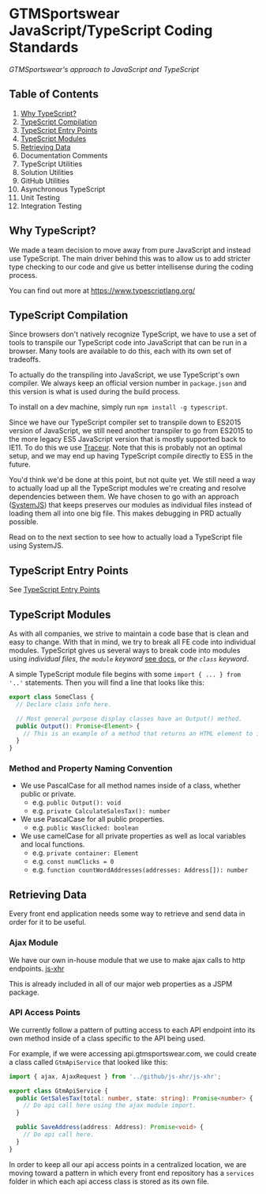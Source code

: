 # GTMSportswear JavaScript/TypeScript Coding Standards

*GTMSportswear's approach to JavaScript and TypeScript*

## Table of Contents

1. [Why TypeScript?](#why-typescript)
1. [TypeScript Compilation](#typescript-compilation)
1. [TypeScript Entry Points](https://github.com/GTMSportswear/docs/blob/master/codingstandards/JS/typescriptentrypoints.md)
1. [TypeScript Modules](#typescript-modules)
1. [Retrieving Data](#retrieving-data)
1. Documentation Comments
1. TypeScript Utilities
  1. Solution Utilities
  1. GitHub Utilities
1. Asynchronous TypeScript
1. Unit Testing
1. Integration Testing

## Why TypeScript?
We made a team decision to move away from pure JavaScript and instead use TypeScript. The main driver behind this was to allow us to add stricter type checking to our code and give us better intellisense during the coding process.

You can find out more at https://www.typescriptlang.org/

## TypeScript Compilation
Since browsers don't natively recognize TypeScript, we have to use a set of tools to transpile our TypeScript code into JavaScript that can be run in a browser. Many tools are available to do this, each with its own set of tradeoffs.

To actually do the transpiling into JavaScript, we use TypeScript's own compiler. We always keep an official version number in `package.json` and this version is what is used during the build process.

To install on a dev machine, simply run `npm install -g typescript`.

Since we have our TypeScript compiler set to transpile down to ES2015 version of JavaScript, we still need another transpiler to go from ES2015 to the more legacy ES5 JavaScript version that is mostly supported back to IE11. To do this we use [Traceur](https://github.com/google/traceur-compiler). Note that this is probably not an optimal setup, and we may end up having TypeScript compile directly to ES5 in the future.

You'd think we'd be done at this point, but not quite yet. We still need a way to actually load up all the TypeScript modules we're creating and resolve dependencies between them. We have chosen to go with an approach ([SystemJS](https://github.com/systemjs/systemjs)) that keeps preserves our modules as individual files instead of loading them all into one big file. This makes debugging in PRD actually possible.

Read on to the next section to see how to actually load a TypeScript file using SystemJS.

## TypeScript Entry Points
See [TypeScript Entry Points](typescriptentrypoints.md)

## TypeScript Modules
As with all companies, we strive to maintain a code base that is clean and easy to change. With that in mind, we try to break all FE code into individual modules. TypeScript gives us several ways to break code into modules using _individual files_, _the `module` keyword_ [see docs](https://www.typescriptlang.org/docs/handbook/modules.html), or _the `class` keyword_.

A simple TypeScript module file begins with some `import { ... } from '..'` statements. Then you will find a line that looks like this:

```ts
export class SomeClass {
  // Declare class info here.

  // Most general purpose display classes have an Output() method.
  public Output(): Promise<Element> {
    // This is an example of a method that returns an HTML element to its consumer by way of a Promise.
  }
}
```

### Method and Property Naming Convention
- We use PascalCase for all method names inside of a class, whether public or private.
  - e.g. `public Output(): void`
  - e.g. `private CalculateSalesTax(): number`
- We use PascalCase for all public properties.
  - e.g. `public WasClicked: boolean`
- We use camelCase for all private properties as well as local variables and local functions.
  - e.g. `private container: Element`
  - e.g. `const numClicks = 0`
  - e.g. `function countWordAddresses(addresses: Address[]): number`

## Retrieving Data
Every front end application needs some way to retrieve and send data in order for it to be useful.

### Ajax Module
We have our own in-house module that we use to make ajax calls to http endpoints.
[js-xhr](https://github.com/GTMSportswear/js-xhr)

This is already included in all of our major web properties as a JSPM package.

### API Access Points
We currently follow a pattern of putting access to each API endpoint into its own method inside of a class specific to the API being used.

For example, if we were accessing api.gtmsportswear.com, we could create a class called `GtmApiService` that looked like this:
```ts
import { ajax, AjaxRequest } from '../github/js-xhr/js-xhr';

export class GtmApiService {
  public GetSalesTax(total: number, state: string): Promise<number> {
    // Do api call here using the ajax module import.
  }

  public SaveAddress(address: Address): Promise<void> {
    // Do api call here.
  }
}
```

In order to keep all our api access points in a centralized location, we are moving toward a pattern in which every front end repository has a `services` folder in which each api access class is stored as its own file.
